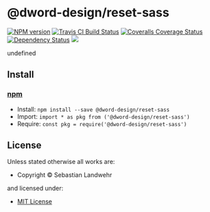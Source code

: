 <!-- TITLE/ -->

<h1>@dword-design/reset-sass</h1>

<!-- /TITLE -->


<!-- BADGES/ -->

<span class="badge-npmversion"><a href="https://npmjs.org/package/@dword-design/reset-sass" title="View this project on NPM"><img src="https://img.shields.io/npm/v/@dword-design/reset-sass.svg" alt="NPM version" /></a></span>
<span class="badge-travisci"><a href="http://travis-ci.org/dword-design/reset-sass" title="Check this project's build status on TravisCI"><img src="https://img.shields.io/travis/dword-design/reset-sass/master.svg" alt="Travis CI Build Status" /></a></span>
<span class="badge-coveralls"><a href="https://coveralls.io/r/dword-design/reset-sass" title="View this project's coverage on Coveralls"><img src="https://img.shields.io/coveralls/dword-design/reset-sass.svg" alt="Coveralls Coverage Status" /></a></span>
<span class="badge-daviddm"><a href="https://david-dm.org/dword-design/reset-sass" title="View the status of this project's dependencies on DavidDM"><img src="https://img.shields.io/david/dword-design/reset-sass.svg" alt="Dependency Status" /></a></span>
<span class="badge-shields"><a href="https://img.shields.io/badge/renovate-enabled-brightgreen.svg"><img src="https://img.shields.io/badge/renovate-enabled-brightgreen.svg" /></a></span>

<!-- /BADGES -->


<!-- DESCRIPTION/ -->

undefined

<!-- /DESCRIPTION -->


<!-- INSTALL/ -->

<h2>Install</h2>

<a href="https://npmjs.com" title="npm is a package manager for javascript"><h3>npm</h3></a>
<ul>
<li>Install: <code>npm install --save @dword-design/reset-sass</code></li>
<li>Import: <code>import * as pkg from ('@dword-design/reset-sass')</code></li>
<li>Require: <code>const pkg = require('@dword-design/reset-sass')</code></li>
</ul>

<!-- /INSTALL -->


<!-- LICENSE/ -->

<h2>License</h2>

Unless stated otherwise all works are:

<ul><li>Copyright &copy; Sebastian Landwehr</li></ul>

and licensed under:

<ul><li><a href="http://spdx.org/licenses/MIT.html">MIT License</a></li></ul>

<!-- /LICENSE -->
